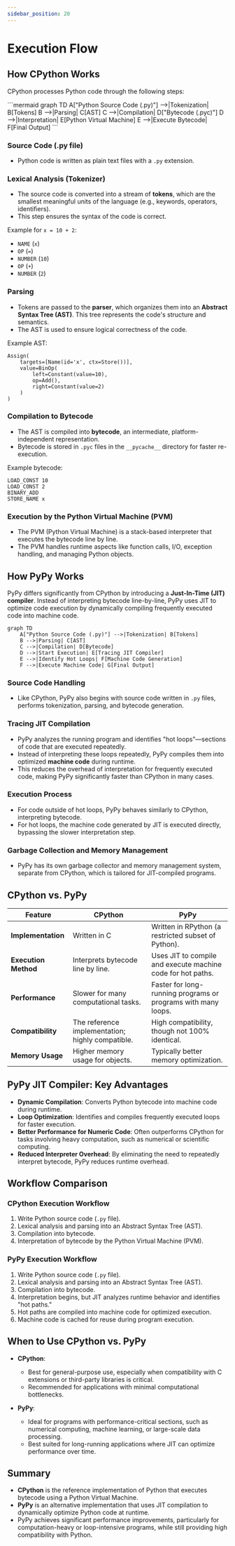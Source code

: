 ```yaml
---
sidebar_position: 20
---
```


# Execution Flow

## How CPython Works

CPython processes Python code through the following steps:

<div style={{textAlign: 'center'}}>
```mermaid
graph TD
    A["Python Source Code (.py)"] -->|Tokenization| B[Tokens]
    B -->|Parsing| C[AST]
    C -->|Compilation| D["Bytecode (.pyc)"]
    D -->|Interpretation| E[Python Virtual Machine]
    E -->|Execute Bytecode| F[Final Output]
```
</div>

### Source Code (.py file)

- Python code is written as plain text files with a `.py` extension.

### Lexical Analysis (Tokenizer)

- The source code is converted into a stream of **tokens**, which are the smallest meaningful units of the language (e.g., keywords, operators, identifiers).
- This step ensures the syntax of the code is correct.

Example for `x = 10 + 2`:

- `NAME` (`x`)
- `OP` (`=`)
- `NUMBER` (`10`)
- `OP` (`+`)
- `NUMBER` (`2`)

### Parsing

- Tokens are passed to the **parser**, which organizes them into an **Abstract Syntax Tree (AST)**. This tree represents the code's structure and semantics.
- The AST is used to ensure logical correctness of the code.

Example AST:

```text
Assign(
    targets=[Name(id='x', ctx=Store())],
    value=BinOp(
        left=Constant(value=10),
        op=Add(),
        right=Constant(value=2)
    )
)
```

### Compilation to Bytecode

- The AST is compiled into **bytecode**, an intermediate, platform-independent representation.
- Bytecode is stored in `.pyc` files in the `__pycache__` directory for faster re-execution.

Example bytecode:

```text
LOAD_CONST 10
LOAD_CONST 2
BINARY_ADD
STORE_NAME x
```

### Execution by the Python Virtual Machine (PVM)

- The PVM (Python Virtual Machine) is a stack-based interpreter that executes the bytecode line by line.
- The PVM handles runtime aspects like function calls, I/O, exception handling, and managing Python objects.

## How PyPy Works

PyPy differs significantly from CPython by introducing a **Just-In-Time (JIT) compiler**. Instead of interpreting bytecode line-by-line, PyPy uses JIT to optimize code execution by dynamically compiling frequently executed code into machine code.

```mermaid
graph TD
    A["Python Source Code (.py)"] -->|Tokenization| B[Tokens]
    B -->|Parsing| C[AST]
    C -->|Compilation| D[Bytecode]
    D -->|Start Execution| E[Tracing JIT Compiler]
    E -->|Identify Hot Loops| F[Machine Code Generation]
    F -->|Execute Machine Code| G[Final Output]
```

### Source Code Handling

- Like CPython, PyPy also begins with source code written in `.py` files, performs tokenization, parsing, and bytecode generation.

### Tracing JIT Compilation

- PyPy analyzes the running program and identifies "hot loops"—sections of code that are executed repeatedly.
- Instead of interpreting these loops repeatedly, PyPy compiles them into optimized **machine code** during runtime.
- This reduces the overhead of interpretation for frequently executed code, making PyPy significantly faster than CPython in many cases.

### Execution Process

- For code outside of hot loops, PyPy behaves similarly to CPython, interpreting bytecode.
- For hot loops, the machine code generated by JIT is executed directly, bypassing the slower interpretation step.

### Garbage Collection and Memory Management

- PyPy has its own garbage collector and memory management system, separate from CPython, which is tailored for JIT-compiled programs.

## CPython vs. PyPy

| Feature              | CPython                                          | PyPy                                                          |
| -------------------- | ------------------------------------------------ | ------------------------------------------------------------- |
| **Implementation**   | Written in C                                     | Written in RPython (a restricted subset of Python).           |
| **Execution Method** | Interprets bytecode line by line.                | Uses JIT to compile and execute machine code for hot paths.   |
| **Performance**      | Slower for many computational tasks.             | Faster for long-running programs or programs with many loops. |
| **Compatibility**    | The reference implementation; highly compatible. | High compatibility, though not 100% identical.                |
| **Memory Usage**     | Higher memory usage for objects.                 | Typically better memory optimization.                         |

## PyPy JIT Compiler: Key Advantages

- **Dynamic Compilation**: Converts Python bytecode into machine code during runtime.
- **Loop Optimization**: Identifies and compiles frequently executed loops for faster execution.
- **Better Performance for Numeric Code**: Often outperforms CPython for tasks involving heavy computation, such as numerical or scientific computing.
- **Reduced Interpreter Overhead**: By eliminating the need to repeatedly interpret bytecode, PyPy reduces runtime overhead.

## Workflow Comparison

### CPython Execution Workflow

1. Write Python source code (`.py` file).
2. Lexical analysis and parsing into an Abstract Syntax Tree (AST).
3. Compilation into bytecode.
4. Interpretation of bytecode by the Python Virtual Machine (PVM).

### PyPy Execution Workflow

1. Write Python source code (`.py` file).
2. Lexical analysis and parsing into an Abstract Syntax Tree (AST).
3. Compilation into bytecode.
4. Interpretation begins, but JIT analyzes runtime behavior and identifies "hot paths."
5. Hot paths are compiled into machine code for optimized execution.
6. Machine code is cached for reuse during program execution.

## When to Use CPython vs. PyPy

- **CPython**:

  - Best for general-purpose use, especially when compatibility with C extensions or third-party libraries is critical.
  - Recommended for applications with minimal computational bottlenecks.

- **PyPy**:
  - Ideal for programs with performance-critical sections, such as numerical computing, machine learning, or large-scale data processing.
  - Best suited for long-running applications where JIT can optimize performance over time.

## Summary

- **CPython** is the reference implementation of Python that executes bytecode using a Python Virtual Machine.
- **PyPy** is an alternative implementation that uses JIT compilation to dynamically optimize Python code at runtime.
- PyPy achieves significant performance improvements, particularly for computation-heavy or loop-intensive programs, while still providing high compatibility with Python.

